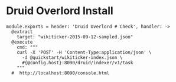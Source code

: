 
# Druid Overlord Install

    module.exports = header: 'Druid Overlord # Check', handler: ->
      @extract
        target: "wikiticker-2015-09-12-sampled.json"
      @execute
        cmd: """
        curl -X 'POST' -H 'Content-Type:application/json' \
          -d @quickstart/wikiticker-index.json \
          #{@config.host}:8090/druid/indexer/v1/task
        """
      #  http://localhost:8090/console.html

